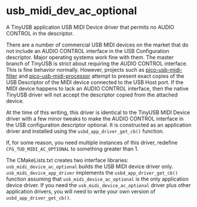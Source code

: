 # usb_midi_dev_ac_optional
A TinyUSB application USB MIDI Device driver that permits no AUDIO CONTROL in the descriptor.

There are a number of commercial USB MIDI devices on the market that do
not include an AUDIO CONTROL interface in the USB Configuration descriptor.
Major operating systems work fine with them. The master branch of TinyUSB
is strict about requiring the AUDIO CONTROL interface. This is fine
behavior normally. However, projects such as
[pico-usb-midi-filter](https://github.com/rppicomidi/pico-usb-midi-filter) and 
[pico-usb-midi-processor](https://github.com/rppicomidi/pico-usb-midi-processor)
attempt to present exact copies of the USB Descriptor of the MIDI device connected
to the USB Host port. If the MIDI device happens to lack an AUDIO CONTROL
interface, then the native TinyUSB driver will not accept the descriptor
copied from the attached device.

At the time of this writing, this driver is identical to the TinyUSB MIDI Device
driver with a few minor tweaks to make the AUDIO CONTROL interface in the
USB configuration descriptor optional. It is constructed as an application
driver and installed using the `usbd_app_driver_get_cb()` function.

If, for some reason, you need multiple instances of this driver, redefine
`CFG_TUD_MIDI_AC_OPTIONAL` to something greater than 1.

The CMakeLists.txt creates two interface libraries: `usb_midi_device_ac_optional`
builds the USB MIDI device driver only. `usb_midi_device_app_driver` implements
the `usbd_app_driver_get_cb()` function assuming that `usb_midi_device_ac_optional`
is the only application device driver. If you need the `usb_midi_device_ac_optional`
driver plus other application drivers, you will need to write your own version
of `usbd_app_driver_get_cb()`.


